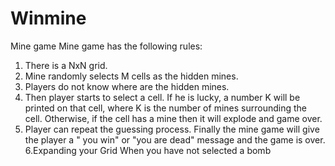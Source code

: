 # Winmine
Mine game
Mine game has the following rules:
1. There is a NxN grid.
2. Mine randomly selects M cells as the hidden mines.
3. Players do not know where are the hidden mines.
4. Then player starts to select a cell. If he is lucky, a number K will be printed on
that cell, where K is the number of mines surrounding the cell. Otherwise, if the cell has a mine then it will explode and game over.
5. Player can repeat the guessing process. Finally the mine game will give the player a " you win" or "you are dead" message and the game is over.
6.Expanding your Grid When you have not selected a bomb
